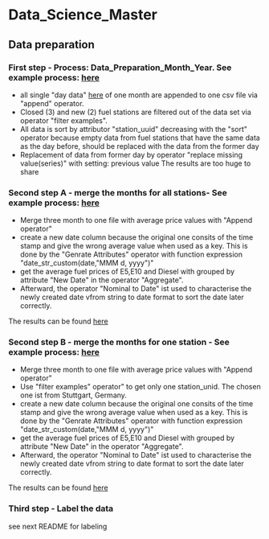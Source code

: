 # Data_Science_Master

## Data preparation
### First step - Process: Data_Preparation_Month_Year. See example process: [here](https://github.com/Tammy231/Data_Science_Master/blob/master/Module/Introduction%20to%20Data%20Science/Project/Rapidminer/process/preparation/data_preparation_April2019.rmp)

- all single "day data" [here](https://github.com/Tammy231/Data_Science_Master/tree/master/Module/Introduction%20to%20Data%20Science/Project/Rapidminer/daten/04) 
of one month are appended to one csv file via "append" operator.
- Closed (3) and new (2) fuel stations are filtered out of the data set via operator "filter examples". 
- All data is sort by attributor "station_uuid" decreasing with the "sort" operator because empty data from fuel stations 
that have the same data as the day before, should be replaced with the data from the former day
- Replacement of data from former day by operator "replace missing value(series)" with setting: previous value
The results are too huge to share

### Second step A - merge the months for all stations- See example process: [here](https://github.com/Tammy231/Data_Science_Master/blob/master/Module/Introduction%20to%20Data%20Science/Project/Rapidminer/process/preparation/PreparedQ2_2019_noLabel.rmp)

- Merge three month to one file with average price values with "Append operator"
- create a new date column because the original one consits of the time stamp and give the 
wrong average value when used as a key. This is done by the "Genrate Attributes" operator with function expression
"date_str_custom(date,"MMM d, yyyy")"
- get the average fuel prices of E5,E10 and Diesel with grouped by attribute "New Date" in the operator "Aggregate".
- Afterward, the operator "Nominal to Date" ist used to characterise the newly created date vfrom string to date format
to sort the date later correctly. 

The results can be found [here](https://github.com/Tammy231/Data_Science_Master/blob/master/Module/Introduction%20to%20Data%20Science/Project/Rapidminer/daten/PreparedQ2_2019_nolabel.rmhdf5table)

### Second step B - merge the months for one station - See example process: [here](https://github.com/Tammy231/Data_Science_Master/blob/master/Module/Introduction%20to%20Data%20Science/Project/Rapidminer/process/preparation/PreparedQ2_2019_noLabel_OneStation.rmp)

- Merge three month to one file with average price values with "Append operator"
- Use "filter examples" operator" to get only one station_unid. The chosen one ist from Stuttgart, Germany.
- create a new date column because the original one consits of the time stamp and give the 
wrong average value when used as a key. This is done by the "Genrate Attributes" operator with function expression
"date_str_custom(date,"MMM d, yyyy")"
- get the average fuel prices of E5,E10 and Diesel with grouped by attribute "New Date" in the operator "Aggregate".
- Afterward, the operator "Nominal to Date" ist used to characterise the newly created date vfrom string to date format
to sort the date later correctly. 

The results can be found [here](https://github.com/Tammy231/Data_Science_Master/blob/master/Module/Introduction%20to%20Data%20Science/Project/Rapidminer/daten/PreparedQ22019_nolabel_oneStation.rmhdf5table)

### Third step - Label the data

see next README for labeling